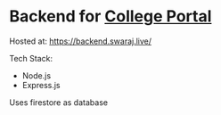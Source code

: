 # Backend for [College Portal](https://github.com/swarajpure/college-portal-frontend)

Hosted at: https://backend.swaraj.live/

Tech Stack:
- Node.js
- Express.js

Uses firestore as database
